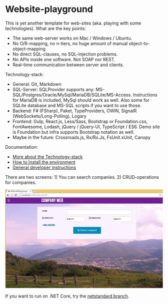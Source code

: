 

# Website-playground #

This is yet another template for web-sites (aka. playing with some technologies).
What are the key points:

- The same web-server works on Mac / Windows / Ubuntu.
- No O/R-mapping, no n-tiers, no huge amount of manual object-to-object-mapping
- No direct SQL-clauses, no SQL-injection problems.
- No APIs inside one software. Not SOAP nor REST.
- Real-time communication between server and clients.

Technology-stack:

- General: Git, Markdown
- SQL-Server: SQLProvider supports any: MS-SQL/Postgres/Oracle/MySql/MariaDB/SQLite/MS-Access. Instructions for MariaDB is included, MySql should work as well. Also some for SQLite database and MS-SQL scripts if you want to use those.
- Backend: F# (FSharp), Paket, TypeProviders, OWIN, SignalR (WebSockets/Long-Polling), Logary
- Frontend: Gulp, React.js, Less/Sass, Bootstrap or Foundation.css, FontAwesome, Lodash, jQuery / jQuery-UI, TypeScript / ES6. Demo site is Foundation but infra supports Bootstrap notation as well.
- Maybe in the future: Crossroads.js, Rx/Rx.Js, FsUnit.xUnit, Canopy 

Documentation:

- [More about the Technology-stack](specifications/Technologies.md)
- [How to install the environment](specifications/Deployment.md)
- [General developer instructions](specifications/Development.md)


There are two screens: 1) You can search companies. 2) CRUD-operations for companies.

![](specifications/ui.jpg)

If you want to run on .NET Core, try the [netstandard branch](https://github.com/Thorium/WebsitePlayground/tree/netstandard).
